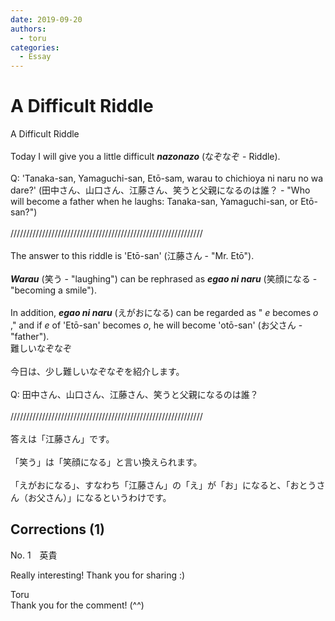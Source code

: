 ```yaml
---
date: 2019-09-20
authors:
  - toru
categories:
  - Essay
---
```


<h1 id="subject_show">A Difficult Riddle</h1>
<div class="date" hidden>Sep 20, 2019 11:10</div>
<div id="post"><div id="body_show_ori">
A Difficult Riddle<br/><br/>Today I will give you a little difficult <strong><em>nazonazo</em></strong> (なぞなぞ - Riddle).<br/><br/>Q: 'Tanaka-san, Yamaguchi-san, Etō-sam, warau to chichioya ni naru no wa dare?' (田中さん、山口さん、江藤さん、笑うと父親になるのは誰？ - "Who will become a father when he laughs: Tanaka-san, Yamaguchi-san, or Etō-san?")<br/><br/>/////////////////////////////////////////////////////////////<br/><br/>The answer to this riddle is 'Etō-san' (江藤さん - "Mr. Etō").<br/><br/><strong><em>Warau</em></strong> (笑う - "laughing") can be rephrased as <strong><em>egao ni naru</em></strong> (笑顔になる - "becoming a smile").<br/><br/>In addition, <strong><em>egao ni naru</em></strong> (えがおになる) can be regarded as " <em>e</em> becomes <em>o</em> ," and if <em>e</em> of 'Etō-san' becomes <em>o</em>, he will become 'otō-san' (お父さん - "father").
</div></div>

<!-- more -->

<div id="post_ja"><div id="body_show_mo">
難しいなぞなぞ<br/><br/>今日は、少し難しいなぞなぞを紹介します。<br/><br/>Q: 田中さん、山口さん、江藤さん、笑うと父親になるのは誰？<br/><br/>/////////////////////////////////////////////////////////////<br/><br/>答えは「江藤さん」です。<br/><br/>「笑う」は「笑顔になる」と言い換えられます。<br/><br/>「えがおになる」、すなわち「江藤さん」の「え」が「お」になると、「おとうさん（お父さん）」になるというわけです。
</div></div>

## Corrections (1)
<div id="block"><div class="first_name"> No. 1　<span class="just_name">英貴   </span></div><div id="block2">
<p class="comment_small">
 Really interesting! Thank you for sharing :)
</p>

</div><div class="name"><span class="just_name">Toru</span><br>
Thank you for the comment! (^^)
</div>
</div>
